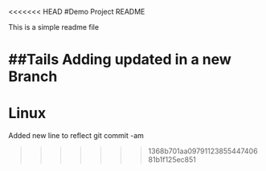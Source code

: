 <<<<<<< HEAD
#Demo Project README

This is a simple readme file

##Tails
Adding updated in a new Branch
=======
# Linux
Added new line to reflect git commit -am
>>>>>>> 1368b701aa0979112385544740681b1f125ec851
